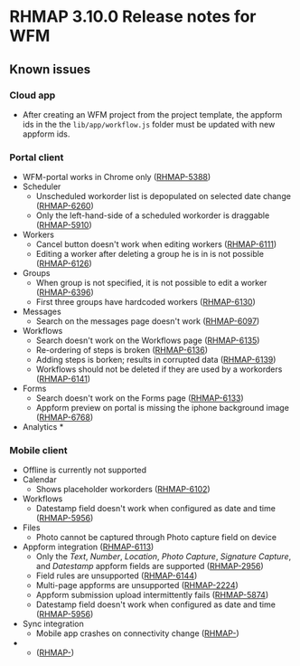 # RHMAP 3.10.0 Release notes for WFM

## Known issues

### Cloud app
* After creating an WFM project from the project template, the appform ids in the the `lib/app/workflow.js` folder must be updated with new appform ids.

### Portal client
* WFM-portal works in Chrome only
  ([RHMAP-5388](https://issues.jboss.org/browse/RHMAP-5388))
* Scheduler
  * Unscheduled workorder list is depopulated on selected date change
    ([RHMAP-6260](https://issues.jboss.org/browse/RHMAP-6260))
  * Only the left-hand-side of a scheduled workorder is draggable
    ([RHMAP-5910](https://issues.jboss.org/browse/RHMAP-5910))
* Workers
  * Cancel button doesn't work when editing workers
    ([RHMAP-6111](https://issues.jboss.org/browse/RHMAP-6111))
  * Editing a worker after deleting a group he is in is not possible
    ([RHMAP-6126](https://issues.jboss.org/browse/RHMAP-6126))
* Groups
  * When group is not specified, it is not possible to edit a worker
    ([RHMAP-6396](https://issues.jboss.org/browse/RHMAP-6396))
  * First three groups have hardcoded workers
    ([RHMAP-6130](https://issues.jboss.org/browse/RHMAP-6130))
* Messages
  * Search on the messages page doesn't work
    ([RHMAP-6097](https://issues.jboss.org/browse/RHMAP-6097))
* Workflows
  * Search doesn't work on the Workflows page
    ([RHMAP-6135](https://issues.jboss.org/browse/RHMAP-6135))
  * Re-ordering of steps is broken
    ([RHMAP-6136](https://issues.jboss.org/browse/RHMAP-6136))
  * Adding steps is borken; results in corrupted data
    ([RHMAP-6139](https://issues.jboss.org/browse/RHMAP-6139))
  * Workflows should not be deleted if they are used by a workorders
    ([RHMAP-6141](https://issues.jboss.org/browse/RHMAP-6141))
* Forms
  * Search doesn't work on the Forms page
    ([RHMAP-6133](https://issues.jboss.org/browse/RHMAP-6133))
  * Appform preview on portal is missing the iphone background image
    ([RHMAP-6768](https://issues.jboss.org/browse/RHMAP-6768))
* Analytics
  *

### Mobile client
* Offline is currently not supported
* Calendar
  * Shows placeholder workorders
    ([RHMAP-6102](https://issues.jboss.org/browse/RHMAP-6102))
* Workflows
  * Datestamp field doesn't work when configured as date and time
    ([RHMAP-5956](https://issues.jboss.org/browse/RHMAP-5956))
* Files
  * Photo cannot be captured through Photo capture field on device
* Appform integration
([RHMAP-6113](https://issues.jboss.org/browse/RHMAP-6113))
  * Only the *Text*, *Number*, *Location*, *Photo Capture*, *Signature Capture*, and *Datestamp* appform fields are supported
    ([RHMAP-2956](https://issues.jboss.org/browse/RHMAP-2956))
  * Field rules are unsupported
    ([RHMAP-6144](https://issues.jboss.org/browse/RHMAP-6144))
  * Multi-page appforms are unsupported
    ([RHMAP-2224](https://issues.jboss.org/browse/RHMAP-2224))
  * Appform submission upload intermittently fails
    ([RHMAP-5874](https://issues.jboss.org/browse/RHMAP-5874))
  * Datestamp field doesn't work when configured as date and time
    ([RHMAP-5956](https://issues.jboss.org/browse/RHMAP-5956))
* Sync integration
  * Mobile app crashes on connectivity change
    ([RHMAP-](https://issues.jboss.org/browse/RHMAP-6433))
*
  *
    ([RHMAP-](https://issues.jboss.org/browse/RHMAP-))
